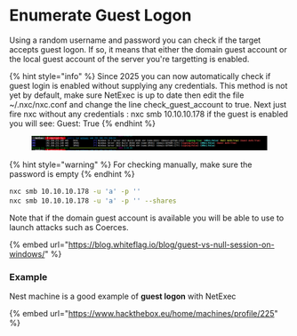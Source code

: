 # Enumerate Guest Logon

Using a random username and password you can check if the target accepts guest logon. If so, it means that either the domain guest account or the local guest account of the server you're targetting is enabled.

{% hint style="info" %}
Since 2025 you can now automatically check if guest login is enabled without supplying any credentials. This method is not yet by default, make sure NetExec is up to date then edit the file \~/.nxc/nxc.conf and change the line check\_guest\_account to true. Next just fire nxc without any credentials : nxc smb 10.10.10.178 if the guest is enabled you will see: Guest: True
{% endhint %}

<figure><img src="../../.gitbook/assets/image (24).png" alt=""><figcaption></figcaption></figure>

{% hint style="warning" %}
For checking manually, make sure the password is empty
{% endhint %}

```bash
nxc smb 10.10.10.178 -u 'a' -p '' 
nxc smb 10.10.10.178 -u 'a' -p '' --shares
```

Note that if the domain guest account is available you will be able to use to launch attacks such as Coerces.

{% embed url="https://blog.whiteflag.io/blog/guest-vs-null-session-on-windows/" %}

### Example

Nest machine is a good example of **guest logon** with NetExec

{% embed url="https://www.hackthebox.eu/home/machines/profile/225" %}
